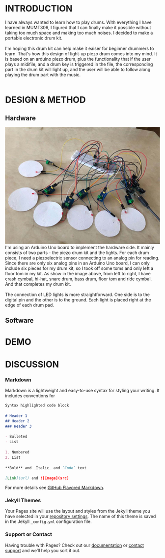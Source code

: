 # INTRODUCTION

I have always wanted to learn how to play drums. With everything I have learned in MUMT306, I figured that I can finally make it possible without taking too much space and making too much noises. I decided to make a portable electronic drum kit. <br /><br />
I'm hoping this drum kit can help make it eaiser for beginner drummers to learn. That's how this design of light-up piezo drum comes into my mind. It is based on an arduino piezo drum, plus the functionality that if the user plays a midifile, and a drum key is triggered in the file, the corresponding part in the drum kit will light up, and the user will be able to follow along playing the drum part with the music.<br /><br />

# DESIGN & METHOD 
## Hardware
![drumkit](media/arduino_piezo_drum_kit.jpeg)
I'm using an Arduino Uno board to implement the hardware side. It mainly consists of two parts - the piezo drum kit and the lights. For each drum piece, I need a piezoelectric sensor connecting to an analog pin for reading. Since there are only six analog pins in an Arduino Uno board, I can only include six pieces for my drum kit, so I took off some toms and only left a floor tom in my kit. 
As show in the image above, from left to right, I have crash cymbal, hi-hat, snare drum, bass drum, floor tom and ride cymbal. And that completes my drum kit. <br /><br />
The connection of LED lights is more straightforward. One side is to the digital pin and the other is to the ground. Each light is placed right at the edge of each drum pad.
## Software

# DEMO

# DISCUSSION

### Markdown

Markdown is a lightweight and easy-to-use syntax for styling your writing. It includes conventions for

```markdown
Syntax highlighted code block

# Header 1
## Header 2
### Header 3

- Bulleted
- List

1. Numbered
2. List

**Bold** and _Italic_ and `Code` text

[Link](url) and ![Image](src)
```

For more details see [GitHub Flavored Markdown](https://guides.github.com/features/mastering-markdown/).

### Jekyll Themes

Your Pages site will use the layout and styles from the Jekyll theme you have selected in your [repository settings](https://github.com/yolanmz/light-up-piezo-drum/settings). The name of this theme is saved in the Jekyll `_config.yml` configuration file.

### Support or Contact

Having trouble with Pages? Check out our [documentation](https://docs.github.com/categories/github-pages-basics/) or [contact support](https://github.com/contact) and we’ll help you sort it out.

